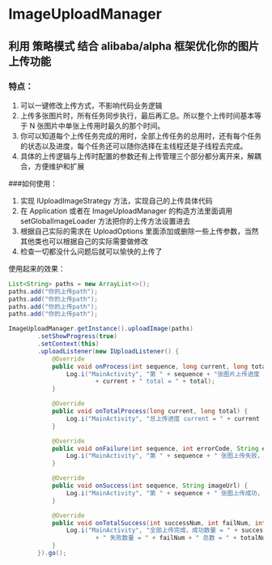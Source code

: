 # ImageUploadManager

## 利用 策略模式 结合 alibaba/alpha 框架优化你的图片上传功能

### 特点：
1. 可以一键修改上传方式，不影响代码业务逻辑
2. 上传多张图片时，所有任务同步执行，最后再汇总。所以整个上传时间基本等于 N 张图片中单张上传用时最久的那个时间。
3. 你可以知道每个上传任务完成的用时，全部上传任务的总用时，还有每个任务的状态以及进度，每个任务还可以随你选择在主线程还是子线程去完成。
4. 具体的上传逻辑与上传时配置的参数还有上传管理三个部分都分离开来，解耦合，方便维护和扩展

###如何使用：
1. 实现 IUploadImageStrategy 方法，实现自己的上传具体代码
2. 在 Application 或者在 ImageUploadManager 的构造方法里面调用 setGlobalImageLoader 方法把你的上传方法设置进去
3. 根据自己实际的需求在 UploadOptions 里面添加或删除一些上传参数，当然其他类也可以根据自己的实际需要做修改
4. 检查一切都没什么问题后就可以愉快的上传了


使用起来的效果：

```java
List<String> paths = new ArrayList<>();
paths.add("你的上传path");
paths.add("你的上传path");
paths.add("你的上传path");
paths.add("你的上传path");

ImageUploadManager.getInstance().uploadImage(paths)
        .setShowProgress(true)
        .setContext(this)
        .uploadListener(new IUploadListener() {
            @Override
            public void onProcess(int sequence, long current, long total) {
                Log.i("MainActivity", "第 " + sequence + "张图片上传进度 current = "
                        + current + " total = " + total);
            }

            @Override
            public void onTotalProcess(long current, long total) {
                Log.i("MainActivity", "总上传进度 current = " + current + " total = " + total);
            }

            @Override
            public void onFailure(int sequence, int errorCode, String errorMsg) {
                Log.i("MainActivity", "第 " + sequence + " 张图上传失败，errorMsg = " + errorMsg);
            }

            @Override
            public void onSuccess(int sequence, String imageUrl) {
                Log.i("MainActivity", "第 " + sequence + " 张图上传成功，url = " + imageUrl);
            }

            @Override
            public void onTotalSuccess(int successNum, int failNum, int totalNum) {
                Log.i("MainActivity", "全部上传完成，成功数量 = " + successNum
                        + " 失败数量 = " + failNum + " 总数 = " + totalNum);
            }
        }).go();
```